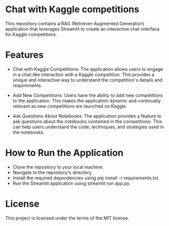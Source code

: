 # Chat with Kaggle competitions

This repository contains a RAG (Retriever-Augmented Generation) application that leverages Streamlit to create an interactive chat interface for Kaggle competitions.

# Features
- Chat with Kaggle Competitions: The application allows users to engage in a chat-like interaction with a Kaggle competition. This provides a unique and interactive way to understand the competition's details and requirements.

- Add New Competitions: Users have the ability to add new competitions to the application. This makes the application dynamic and continually relevant as new competitions are launched on Kaggle.

- Ask Questions About Notebooks: The application provides a feature to ask questions about the notebooks contained in the competitions. This can help users understand the code, techniques, and strategies used in the notebooks.

# How to Run the Application

- Clone the repository to your local machine.
- Navigate to the repository's directory.
- Install the required dependencies using pip install -r requirements.txt.
- Run the Streamlit application using streamlit run app.py.

# License

This project is licensed under the terms of the MIT license.